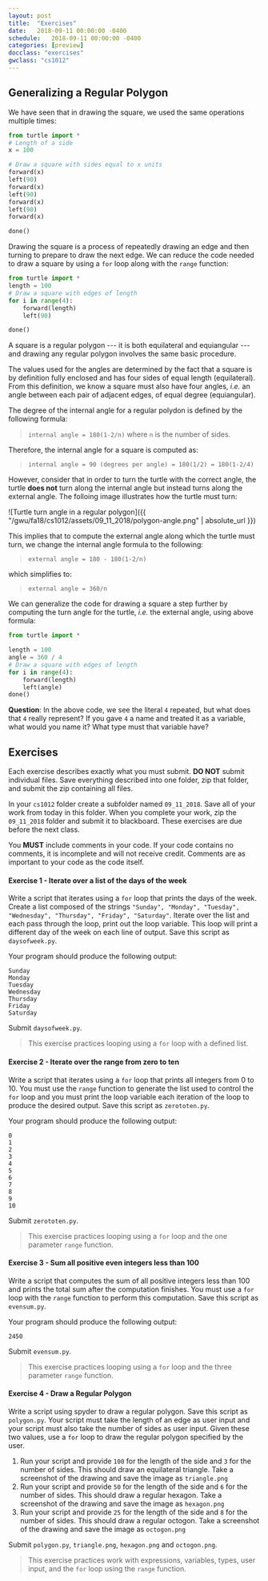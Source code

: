 ```yaml
---
layout: post
title:  "Exercises"
date:   2018-09-11 00:00:00 -0400
schedule:   2018-09-11 00:00:00 -0400
categories: [preview]
docclass: "exercises"
gwclass: "cs1012"
---
```

<head>
  <link href="/css/syntax.css" rel="stylesheet">
</head>

## Generalizing a Regular Polygon
We have seen that in drawing the square, we used the same operations multiple times:

```python
from turtle import *
# Length of a side
x = 100

# Draw a square with sides equal to x units
forward(x)
left(90)
forward(x)
left(90)
forward(x)
left(90)
forward(x)

done()
```

Drawing the square is a process of repeatedly drawing an edge and then turning to prepare to draw the next edge.  We can reduce the code needed to draw a square by using a ```for``` loop along with the ```range``` function:
```python
from turtle import *
length = 100
# Draw a square with edges of length
for i in range(4):
    forward(length)
    left(90)

done()
```
A square is a regular polygon --- it is both equilateral and equiangular --- and drawing any regular polygon involves the same basic procedure.

The values used for the angles are determined by the fact that a square is by definition fully enclosed and has four sides of equal length (equilateral).  From this definition, we know a square must also have four angles, _i.e._ an angle between each pair of adjacent edges, of equal degree (equiangular).

The degree of the internal angle for a regular polydon is defined by the following formula:

>```internal angle = 180(1-2/n)``` where ```n``` is the number of sides.

Therefore, the internal angle for a square is computed as:

>```internal angle = 90 (degrees per angle) = 180(1/2) = 180(1-2/4)```

However, consider that in order to turn the turtle with the correct angle, the turtle **does not** turn along the internal angle but instead turns along the external angle.  The folloing image illustrates how the turtle must turn:

![Turtle turn angle in a regular polygon]({{ "/gwu/fa18/cs1012/assets/09_11_2018/polygon-angle.png" | absolute_url }})

This implies that to compute the external angle along which the turtle must turn, we change the internal angle formula to the following:

 >```external angle = 180 - 180(1-2/n)```

 which simplifies to:

 >```external angle = 360/n```

We can generalize the code for drawing a square a step further by computing the turn angle for the turtle, _i.e._ the external angle, using above formula:
```python
from turtle import *

length = 100
angle = 360 / 4
# Draw a square with edges of length
for i in range(4):
    forward(length)
    left(angle)
done()
```

**Question**: In the above code, we see the literal ```4``` repeated, but what does that ```4``` really represent?  If you gave ```4``` a name and treated it as a variable, what would you name it?  What type must that variable have?

## Exercises
Each exercise describes exactly what you must submit.  **DO NOT** submit individual files.  Save everything described into one folder, zip that folder, and submit the zip containing all files.

In your ```cs1012``` folder create a subfolder named ```09_11_2018```.  Save all of your work from today in this folder.  When you complete your work, zip the ```09_11_2018``` folder and submit it to blackboard.  These exercises are due before the next class.

You **MUST** include comments in your code.  If your code contains no comments, it is incomplete and will not receive credit.  Comments are as important to your code as the code itself.

#### Exercise 1 - Iterate over a list of the days of the week
Write a script that iterates using a ```for``` loop that prints the days of the week.  Create a list composed of the strings ```"Sunday", "Monday", "Tuesday", "Wednesday", "Thursday", "Friday", "Saturday"```.  Iterate over the list and each pass through the loop, print out the loop variable.  This loop will print a different day of the week on each line of output.  Save this script as ```daysofweek.py```.

Your program should produce the following output:
```
Sunday
Monday
Tuesday
Wednesday
Thursday
Friday
Saturday
```

Submit ```daysofweek.py```.

> This exercise practices looping using a ```for``` loop with a defined list.

#### Exercise 2 - Iterate over the range from zero to ten
Write a script that iterates using a ```for``` loop that prints all integers from 0 to 10.  You must use the ```range``` function to generate the list used to control the ```for``` loop and you must print the loop variable each iteration of the loop to produce the desired output.  Save this script as ```zerototen.py```.

Your program should produce the following output:
```
0
1
2
3
4
5
6
7
8
9
10
```

Submit ```zerototen.py```.

> This exercise practices looping using a ```for``` loop and the one parameter ```range``` function.

#### Exercise 3 - Sum all positive even integers less than 100
Write a script that computes the sum of all positive integers less than 100 and prints the total sum after the computation finishes.  You must use a ```for``` loop with the ```range``` function to perform this computation.  Save this script as ```evensum.py```.

Your program should produce the following output:
```
2450
```

Submit ```evensum.py```.

> This exercise practices looping using a ```for``` loop and the three parameter ```range``` function.

#### Exercise 4 - Draw a Regular Polygon
Write a script using spyder to draw a regular polygon.  Save this script as ```polygon.py```.
Your script must take the length of an edge as user input and your script must also take the number of sides as user input.  Given these two values, use a ```for``` loop to draw the regular polygon specified by the user.

1. Run your script and provide ```100``` for the length of the side and ```3``` for the number of sides.  This should draw an equilateral triangle.  Take a screenshot of the drawing and save the image as ```triangle.png```
2. Run your script and provide ```50``` for the length of the side and ```6``` for the number of sides.  This should draw a regular hexagon.  Take a screenshot of the drawing and save the image as ```hexagon.png```
3. Run your script and provide ```25``` for the length of the side and ```8``` for the number of sides.  This should draw a regular octogon.  Take a screenshot of the drawing and save the image as ```octogon.png```

Submit ```polygon.py```, ```triangle.png```, ```hexagon.png``` and ```octogon.png```.

> This exercise practices work with expressions, variables, types, user input, and the ```for``` loop using the ```range``` function.
